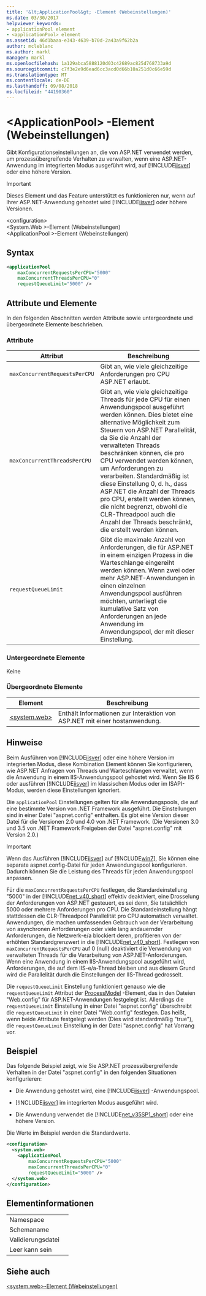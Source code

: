 ```yaml
---
title: '&lt;ApplicationPool&gt; -Element (Webeinstellungen)'
ms.date: 03/30/2017
helpviewer_keywords:
- applicationPool element
- <applicationPool> element
ms.assetid: 46d1baaa-e343-4639-b70d-2a43a9f62b2a
author: mcleblanc
ms.author: markl
manager: markl
ms.openlocfilehash: 1a129abca5888120d03c42689ac825d768733a9d
ms.sourcegitcommit: c7f3e2e9d6ead6cc3acd0d66b10a251d0c66e59d
ms.translationtype: MT
ms.contentlocale: de-DE
ms.lasthandoff: 09/08/2018
ms.locfileid: "44190360"
---
```

# <a name="ltapplicationpoolgt-element-web-settings"></a>&lt;ApplicationPool&gt; -Element (Webeinstellungen)
Gibt Konfigurationseinstellungen an, die von ASP.NET verwendet werden, um prozessübergreifende Verhalten zu verwalten, wenn eine ASP.NET-Anwendung im integrierten Modus ausgeführt wird, auf [!INCLUDE[iisver](../../../../../includes/iisver-md.md)] oder eine höhere Version.  
  
> [!IMPORTANT]
>  Dieses Element und das Feature unterstützt es funktionieren nur, wenn auf Ihrer ASP.NET-Anwendung gehostet wird [!INCLUDE[iisver](../../../../../includes/iisver-md.md)] oder höhere Versionen.  
  
 \<configuration>  
\<System.Web >-Element (Webeinstellungen)  
\<ApplicationPool >-Element (Webeinstellungen)  
  
## <a name="syntax"></a>Syntax  
  
```xml  
<applicationPool   
    maxConcurrentRequestsPerCPU="5000"   
    maxConcurrentThreadsPerCPU="0"   
    requestQueueLimit="5000" />  
```  
  
## <a name="attributes-and-elements"></a>Attribute und Elemente  
 In den folgenden Abschnitten werden Attribute sowie untergeordnete und übergeordnete Elemente beschrieben.  
  
### <a name="attributes"></a>Attribute  
  
|Attribut|Beschreibung|  
|---------------|-----------------|  
|`maxConcurrentRequestsPerCPU`|Gibt an, wie viele gleichzeitige Anforderungen pro CPU ASP.NET erlaubt.|  
|`maxConcurrentThreadsPerCPU`|Gibt an, wie viele gleichzeitige Threads für jede CPU für einen Anwendungspool ausgeführt werden können. Dies bietet eine alternative Möglichkeit zum Steuern von ASP.NET Parallelität, da Sie die Anzahl der verwalteten Threads beschränken können, die pro CPU verwendet werden können, um Anforderungen zu verarbeiten. Standardmäßig ist diese Einstellung 0, d. h., dass ASP.NET die Anzahl der Threads pro CPU, erstellt werden können, die nicht begrenzt, obwohl die CLR-Threadpool auch die Anzahl der Threads beschränkt, die erstellt werden können.|  
|`requestQueueLimit`|Gibt die maximale Anzahl von Anforderungen, die für ASP.NET in einem einzigen Prozess in die Warteschlange eingereiht werden können. Wenn zwei oder mehr ASP.NET-Anwendungen in einen einzelnen Anwendungspool ausführen möchten, unterliegt die kumulative Satz von Anforderungen an jede Anwendung im Anwendungspool, der mit dieser Einstellung.|  
  
### <a name="child-elements"></a>Untergeordnete Elemente  
 Keine  
  
### <a name="parent-elements"></a>Übergeordnete Elemente  
  
|Element|Beschreibung|  
|-------------|-----------------|  
|[\<system.web>](../../../../../docs/framework/configure-apps/file-schema/web/system-web-element-web-settings.md)|Enthält Informationen zur Interaktion von ASP.NET mit einer hostanwendung.|  
  
## <a name="remarks"></a>Hinweise  
 Beim Ausführen von [!INCLUDE[iisver](../../../../../includes/iisver-md.md)] oder eine höhere Version im integrierten Modus, diese Kombination Element können Sie konfigurieren, wie ASP.NET Anfragen von Threads und Warteschlangen verwaltet, wenn die Anwendung in einem IIS-Anwendungspool gehostet wird. Wenn Sie IIS 6 oder ausführen [!INCLUDE[iisver](../../../../../includes/iisver-md.md)] im klassischen Modus oder im ISAPI-Modus, werden diese Einstellungen ignoriert.  
  
 Die `applicationPool` Einstellungen gelten für alle Anwendungspools, die auf eine bestimmte Version von .NET Framework ausgeführt. Die Einstellungen sind in einer Datei "aspnet.config" enthalten. Es gibt eine Version dieser Datei für die Versionen 2.0 und 4.0 von .NET Framework. (Die Versionen 3.0 und 3.5 von .NET Framework Freigeben der Datei "aspnet.config" mit Version 2.0.)  
  
> [!IMPORTANT]
>  Wenn das Ausführen [!INCLUDE[iisver](../../../../../includes/iisver-md.md)] auf [!INCLUDE[win7](../../../../../includes/win7-md.md)], Sie können eine separate aspnet.config-Datei für jeden Anwendungspool konfigurieren. Dadurch können Sie die Leistung des Threads für jeden Anwendungspool anpassen.  
  
 Für die `maxConcurrentRequestsPerCPU` festlegen, die Standardeinstellung "5000" in der [!INCLUDE[net_v40_short](../../../../../includes/net-v40-short-md.md)] effektiv deaktiviert, eine Drosselung der Anforderungen von ASP.NET gesteuert, es sei denn, Sie tatsächlich 5000 oder mehrere Anforderungen pro CPU. Die Standardeinstellung hängt stattdessen die CLR-Threadpool Parallelität pro CPU automatisch verwaltet. Anwendungen, die machen umfassenden Gebrauch von der Verarbeitung von asynchronen Anforderungen oder viele lang andauernder Anforderungen, die Netzwerk-e/a blockiert deren, profitieren von der erhöhten Standardgrenzwert in die [!INCLUDE[net_v40_short](../../../../../includes/net-v40-short-md.md)]. Festlegen von `maxConcurrentRequestsPerCPU` auf 0 (null) deaktiviert die Verwendung von verwalteten Threads für die Verarbeitung von ASP.NET-Anforderungen. Wenn eine Anwendung in einem IIS-Anwendungspool ausgeführt wird, Anforderungen, die auf dem IIS-e/a-Thread bleiben und aus diesem Grund wird die Parallelität durch die Einstellungen der IIS-Thread gedrosselt.  
  
 Die `requestQueueLimit` Einstellung funktioniert genauso wie die `requestQueueLimit` Attribut der [ProcessModel](https://msdn.microsoft.com/library/4b8fe20e-74c8-4566-b72c-ce5f83c8e32d) -Element, das in den Dateien "Web.config" für ASP.NET-Anwendungen festgelegt ist. Allerdings die `requestQueueLimit` Einstellung in einer Datei "aspnet.config" überschreibt die `requestQueueLimit` in einer Datei "Web.config" festlegen. Das heißt, wenn beide Attribute festgelegt werden (Dies wird standardmäßig "true"), die `requestQueueLimit` Einstellung in der Datei "aspnet.config" hat Vorrang vor.  
  
## <a name="example"></a>Beispiel  
 Das folgende Beispiel zeigt, wie Sie ASP.NET prozessübergreifende Verhalten in der Datei "aspnet.config" in den folgenden Situationen konfigurieren:  
  
-   Die Anwendung gehostet wird, eine [!INCLUDE[iisver](../../../../../includes/iisver-md.md)] -Anwendungspool.  
  
-   [!INCLUDE[iisver](../../../../../includes/iisver-md.md)] im integrierten Modus ausgeführt wird.  
  
-   Die Anwendung verwendet die [!INCLUDE[net_v35SP1_short](../../../../../includes/net-v35sp1-short-md.md)] oder eine höhere Version.  
  
 Die Werte im Beispiel werden die Standardwerte.  
  
```xml  
<configuration>  
  <system.web>  
    <applicationPool   
        maxConcurrentRequestsPerCPU="5000"  
        maxConcurrentThreadsPerCPU="0"   
        requestQueueLimit="5000" />  
  </system.web>  
</configuration>  
```  
  
## <a name="element-information"></a>Elementinformationen  
  
|||  
|-|-|  
|Namespace||  
|Schemaname||  
|Validierungsdatei||  
|Leer kann sein||  
  
## <a name="see-also"></a>Siehe auch  
 [\<system.web>-Element (Webeinstellungen)](../../../../../docs/framework/configure-apps/file-schema/web/system-web-element-web-settings.md)
